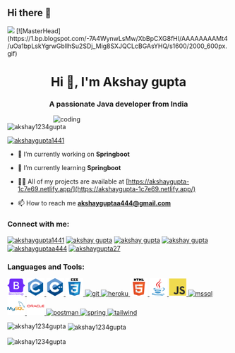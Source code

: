 ## Hi there 👋
<img src="https://t4.ftcdn.net/jpg/03/92/02/65/360_F_392026569_GY7ysbevJK4ZwYV1i9Jvmkf7gFNP79VD.jpg"/>
[![MasterHead](https://1.bp.blogspot.com/-7A4WynwLsMw/XbBpCXG8fHI/AAAAAAAAMt4/uOa1bpLskYgrwGbllhSu2SDj_Mig8SXJQCLcBGAsYHQ/s1600/2000_600px.gif)
<h1 align="center">Hi 👋, I'm Akshay gupta</h1>
<h3 align="center">A passionate Java developer from India</h3>
<img align="right" alt="coding" width="400" src="https://www.shutterstock.com/image-vector/young-man-programmer-working-on-600nw-741320251.jpg"/>

<p align="left"> <img src="https://komarev.com/ghpvc/?username=akshay1234gupta&label=Profile%20views&color=0e75b6&style=flat" alt="akshay1234gupta" /> </p>

<p align="left"> <a href="https://twitter.com/akshaygupta1441" target="blank"><img src="https://img.shields.io/twitter/follow/akshaygupta1441?logo=twitter&style=for-the-badge" alt="akshaygupta1441" /></a> </p>

- 🔭 I’m currently working on **Springboot**

- 🌱 I’m currently learning **Springboot**

- 👨‍💻 All of my projects are available at [https://akshaygupta-1c7e69.netlify.app/](https://akshaygupta-1c7e69.netlify.app/)

- 📫 How to reach me **akshayguptaa444@gmail.com**

<h3 align="left">Connect with me:</h3>
<p align="left">
<a href="https://twitter.com/akshaygupta1441" target="blank"><img align="center" src="https://raw.githubusercontent.com/rahuldkjain/github-profile-readme-generator/master/src/images/icons/Social/twitter.svg" alt="akshaygupta1441" height="30" width="40" /></a>
<a href="https://linkedin.com/in/akshay-gupta-bbb974238" target="blank"><img align="center" src="https://raw.githubusercontent.com/rahuldkjain/github-profile-readme-generator/master/src/images/icons/Social/linked-in-alt.svg" alt="akshay gupta" height="30" width="40" /></a>
<a href="https://www.facebook.com/profile.php?id=100035627589070&mibextid=ZbWKwL" target="blank"><img align="center" src="https://raw.githubusercontent.com/rahuldkjain/github-profile-readme-generator/master/src/images/icons/Social/facebook.svg" alt="akshay gupta" height="30" width="40" /></a>
<a href="https://instagram.com/_akshay_gupta_35" target="blank"><img align="center" src="https://raw.githubusercontent.com/rahuldkjain/github-profile-readme-generator/master/src/images/icons/Social/instagram.svg" alt="akshay gupta" height="30" width="40" /></a>
<a href="https://www.leetcode.com/akshayguptaa444" target="blank"><img align="center" src="https://raw.githubusercontent.com/rahuldkjain/github-profile-readme-generator/master/src/images/icons/Social/leet-code.svg" alt="akshayguptaa444" height="30" width="40" /></a>
<a href="https://auth.geeksforgeeks.org/user/akshaygupta27" target="blank"><img align="center" src="https://raw.githubusercontent.com/rahuldkjain/github-profile-readme-generator/master/src/images/icons/Social/geeks-for-geeks.svg" alt="akshaygupta27" height="30" width="40" /></a>
</p>

<h3 align="left">Languages and Tools:</h3>
<p align="left"> <a href="https://getbootstrap.com" target="_blank" rel="noreferrer"> <img src="https://raw.githubusercontent.com/devicons/devicon/master/icons/bootstrap/bootstrap-plain-wordmark.svg" alt="bootstrap" width="40" height="40"/> </a> <a href="https://www.cprogramming.com/" target="_blank" rel="noreferrer"> <img src="https://raw.githubusercontent.com/devicons/devicon/master/icons/c/c-original.svg" alt="c" width="40" height="40"/> </a> <a href="https://www.w3schools.com/cpp/" target="_blank" rel="noreferrer"> <img src="https://raw.githubusercontent.com/devicons/devicon/master/icons/cplusplus/cplusplus-original.svg" alt="cplusplus" width="40" height="40"/> </a> <a href="https://www.w3schools.com/css/" target="_blank" rel="noreferrer"> <img src="https://raw.githubusercontent.com/devicons/devicon/master/icons/css3/css3-original-wordmark.svg" alt="css3" width="40" height="40"/> </a> <a href="https://git-scm.com/" target="_blank" rel="noreferrer"> <img src="https://www.vectorlogo.zone/logos/git-scm/git-scm-icon.svg" alt="git" width="40" height="40"/> </a> <a href="https://heroku.com" target="_blank" rel="noreferrer"> <img src="https://www.vectorlogo.zone/logos/heroku/heroku-icon.svg" alt="heroku" width="40" height="40"/> </a> <a href="https://www.w3.org/html/" target="_blank" rel="noreferrer"> <img src="https://raw.githubusercontent.com/devicons/devicon/master/icons/html5/html5-original-wordmark.svg" alt="html5" width="40" height="40"/> </a> <a href="https://www.java.com" target="_blank" rel="noreferrer"> <img src="https://raw.githubusercontent.com/devicons/devicon/master/icons/java/java-original.svg" alt="java" width="40" height="40"/> </a> <a href="https://developer.mozilla.org/en-US/docs/Web/JavaScript" target="_blank" rel="noreferrer"> <img src="https://raw.githubusercontent.com/devicons/devicon/master/icons/javascript/javascript-original.svg" alt="javascript" width="40" height="40"/> </a> <a href="https://www.microsoft.com/en-us/sql-server" target="_blank" rel="noreferrer"> <img src="https://www.svgrepo.com/show/303229/microsoft-sql-server-logo.svg" alt="mssql" width="40" height="40"/> </a> <a href="https://www.mysql.com/" target="_blank" rel="noreferrer"> <img src="https://raw.githubusercontent.com/devicons/devicon/master/icons/mysql/mysql-original-wordmark.svg" alt="mysql" width="40" height="40"/> </a> <a href="https://www.oracle.com/" target="_blank" rel="noreferrer"> <img src="https://raw.githubusercontent.com/devicons/devicon/master/icons/oracle/oracle-original.svg" alt="oracle" width="40" height="40"/> </a> <a href="https://postman.com" target="_blank" rel="noreferrer"> <img src="https://www.vectorlogo.zone/logos/getpostman/getpostman-icon.svg" alt="postman" width="40" height="40"/> </a> <a href="https://spring.io/" target="_blank" rel="noreferrer"> <img src="https://www.vectorlogo.zone/logos/springio/springio-icon.svg" alt="spring" width="40" height="40"/> </a> <a href="https://tailwindcss.com/" target="_blank" rel="noreferrer"> <img src="https://www.vectorlogo.zone/logos/tailwindcss/tailwindcss-icon.svg" alt="tailwind" width="40" height="40"/> </a> </p>

<p><img align="left" src="https://github-readme-stats.vercel.app/api/top-langs?username=akshay1234gupta&show_icons=true&locale=en&layout=compact" alt="akshay1234gupta" /></p>

<p>&nbsp;<img align="center" src="https://github-readme-stats.vercel.app/api?username=akshay1234gupta&show_icons=true&locale=en" alt="akshay1234gupta" /></p>

<p><img align="center" src="https://github-readme-streak-stats.herokuapp.com/?user=akshay1234gupta&" alt="akshay1234gupta" /></p>
